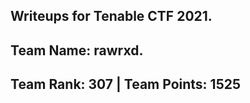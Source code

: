 ## Writeups for Tenable CTF 2021. 
## Team Name: rawrxd. 

## Team Rank: 307   |    Team Points: 1525

